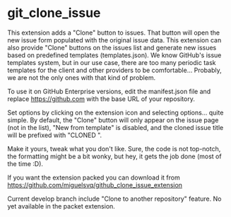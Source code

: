 # git_clone_issue

This extension adds a "Clone" button to issues. That button will open the new issue form populated with the original issue data. This extension can also provide "Clone" buttons on the issues list and generate new issues based on predefined templates (templates.json). We know GitHub's issue templates system, but in our use case, there are too many periodic task templates for the client and other providers to be comfortable... Probably, we are not the only ones with that kind of problem.

To use it on GitHub Enterprise versions, edit the manifest.json file and replace https://github.com with the base URL of your repository.

Set options by clicking on the extension icon and selecting options... quite simple. By default, the "Clone" button will only appear on the issue page (not in the list), "New from template" is disabled, and the cloned issue title will be prefixed with "CLONED ".

Make it yours, tweak what you don't like. Sure, the code is not top-notch, the formatting might be a bit wonky, but hey, it gets the job done (most of the time :D).

If you want the extension packed you can download it from https://github.com/miguelsvq/github_clone_issue_extension

Current develop branch include "Clone to another repository" feature. No yet available in the packet extension.

